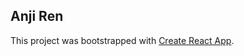 ## Anji Ren

This project was bootstrapped with [Create React App](https://github.com/facebookincubator/create-react-app).
